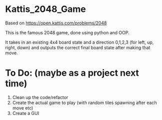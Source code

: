 # Kattis_2048_Game
Based on https://open.kattis.com/problems/2048

This is the famous 2048 game, done using python and OOP. 

It takes in an existing 4x4 board state and a direction 0,1,2,3 (for left, up, right, down) and outputs the correct final board state after making that move.

# To Do: (maybe as a project next time)
1. Clean up the code/refactor
2. Create the actual game to play (with random tiles spawning after each move etc)
3. Create a GUI
